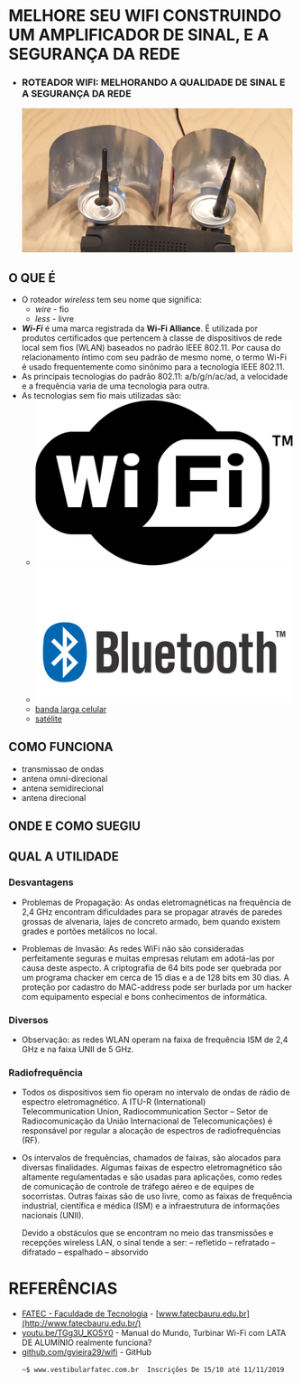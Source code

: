 # MELHORE SEU WIFI CONSTRUINDO UM AMPLIFICADOR DE SINAL, E A SEGURANÇA DA REDE
- ### ROTEADOR WIFI: MELHORANDO A QUALIDADE DE SINAL E A SEGURANÇA DA REDE
  ![](https://raw.githubusercontent.com/gvieira29/wifi/master/_images/e7d8722cee2152652ca87b1b36bcae58.png)

## O QUE É

  - O roteador *wireless* tem seu nome que significa:
    - *wire* - fio
    - *less* - livre
  - ***Wi-Fi*** é uma marca registrada da **Wi-Fi Alliance**. É utilizada por produtos certificados que pertencem à classe de dispositivos de rede local sem fios (WLAN) baseados no padrão IEEE 802.11. Por causa do relacionamento íntimo com seu padrão de mesmo nome, o termo Wi-Fi é usado frequentemente como sinônimo para a tecnologia IEEE 802.11.  
  - As principais tecnologias do padrão 802.11: a/b/g/n/ac/ad, a velocidade e a frequência varia de uma tecnologia para outra.  
  - As tecnologias sem fio mais utilizadas são:
    - ![wifi](https://raw.githubusercontent.com/gvieira29/wifi/master/_images/wifi.png)
    - ![bluetooth](https://raw.githubusercontent.com/gvieira29/wifi/master/_images/bt.png)
    - [banda larga celular]()
    - [satélite]()

## COMO FUNCIONA

 - transmissao de ondas
 - antena omni-direcional
 - antena semidirecional
 - antena direcional

## ONDE E COMO SUEGIU

## QUAL A UTILIDADE

### Desvantagens

- Problemas de Propagação: As ondas eletromagnéticas na frequência de 2,4 GHz
  encontram dificuldades para se propagar através de paredes
  grossas de alvenaria, lajes de concreto armado, bem quando
  existem grades e portões metálicos no local.

- Problemas de Invasão: As redes WiFi não são consideradas perfeitamente seguras e
  muitas empresas relutam em adotá-las por causa deste
  aspecto.
  A criptografia de 64 bits pode ser quebrada por um programa
  chacker em cerca de 15 dias e a de 128 bits em 30 dias.
  A proteção por cadastro do MAC-address pode ser burlada
  por um hacker com equipamento especial e bons
  conhecimentos de informática.

### Diversos

- Observação: as redes WLAN operam na faixa de frequência
  ISM de 2,4 GHz e na faixa UNII de 5 GHz.

### Radiofrequẽncia

- Todos os dispositivos sem fio operam no intervalo de ondas de rádio de espectro eletromagnético. A ITU-R (International)     
  Telecommunication Union, Radiocommunication Sector – Setor de Radiocomunicação da União Internacional de Telecomunicações) é    
  responsável por regular a alocação de espectros de radiofrequências (RF).

- Os intervalos de frequências, chamados de faixas, são alocados para diversas finalidades. Algumas faixas de espectro
  eletromagnético são altamente regulamentadas e são usadas para aplicações, como redes de comunicação de controle de tráfego 
  aéreo e de equipes de socorristas. Outras faixas são de uso livre, como as faixas de frequência industrial, científica e médica 
  (ISM) e a infraestrutura de informações nacionais (UNII).

  Devido a obstáculos que se encontram no meio das transmissões
e recepções wireless LAN, o sinal tende a ser:
– refletido
– refratado
– difratado
– espalhado
– absorvido

# REFERÊNCIAS
  - [FATEC - Faculdade de Tecnologia](http://www.fatecbauru.edu.br/) - [www.fatecbauru.edu.br](http://www.fatecbauru.edu.br/) 
  - [youtu.be/TGg3U_KO5Y0](https://youtu.be/TGg3U_KO5Y0) - Manual do Mundo, Turbinar Wi-Fi com LATA DE ALUMÍNIO realmente funciona?
  - [github.com/gvieira29/wifi](https://github.com/gvieira29/wifi) - GitHub  
    ```
    ~$ www.vestibularfatec.com.br  Inscrições De 15/10 até 11/11/2019
    ```